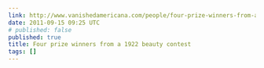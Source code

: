 ```yaml
---
link: http://www.vanishedamericana.com/people/four-prize-winners-from-a-1922-beauty-contest/
date: 2011-09-15 09:25 UTC
# published: false
published: true
title: Four prize winners from a 1922 beauty contest
tags: []
---
```



